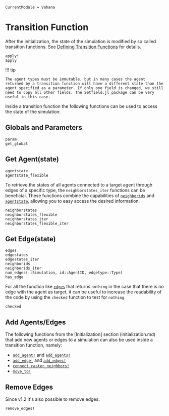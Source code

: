 ```@meta
CurrentModule = Vahana
```

# Transition Function

After the initialization, the state of the simulation is modified by
so called transition functions. See [Defining Transition
Functions](tutorial1.html#Defining-Transition-Functions) for details.

```@docs
apply!
apply
```

!!! tip 

	The agent types must be immutable, but in many cases the agent
	returned by a transition function will have a different state than the
	agent specified as a parameter. If only one field is changed, we still
	need to copy all other fields. The Setfield.jl package can be very
	useful in this case.

Inside a transition function the following functions can be used to
access the state of the simulation:

## Globals and Parameters
```@docs
param
get_global
```

## Get Agent(state)

```@docs
agentstate
agentstate_flexible
```

To retrieve the states of all agents connected to a target agent
through edges of a specific type, the `neighborstates_iter` functions
can be beneficial. These functions combine the capabilities of
[`neighborids`](@ref) and [`agentstate`](@ref), allowing you to
easy access the desired information.

```@docs
neighborstates
neighborstates_flexible
neighborstates_iter
neighborstates_flexible_iter
```

## Get Edge(state)

```@docs
edges
edgestates
edgestates_iter
neighborids
neighborids_iter
num_edges(::Simulation, id::AgentID, edgetype::Type) 
has_edge
```

For all the function like [`edges`](@ref) that returns `nothing` in
the case that there is no edge with the agent as target, it can be
useful to increase the readability of the code by using the `checked`
function to test for `nothing`.

```@docs
checked
```

## Add Agents/Edges

The following functions from the [Initialization] section
(initialization.md) that add new agents or edges to a simulation can
also be used inside a transition function, namely:

* [`add_agent!`](@ref) and [`add_agents!`](@ref)
* [`add_edge!`](@ref) and [`add_edges!`](@ref)
* [`connect_raster_neighbors!`](@ref)
* [`move_to!`](@ref)

## Remove Edges

Since v1.2 it's also possible to remove edges:

```@docs
remove_edges!
```
